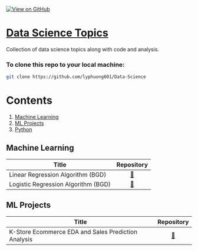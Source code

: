 [![View on GitHub](https://img.shields.io/badge/GitHub-View_on_GitHub-blue?logo=GitHub)](https://github.com/lyphuong601/Data-Science)  

# [Data Science Topics](https://github.com/lyphuong601/Data-Science)
Collection of data science topics along with code and analysis.

### To clone this repo to your local machine:
```bash
git clone https://github.com/lyphuong601/Data-Science
```

# Contents
1. [Machine Learning](#machine-learning)
2. [ML Projects](#ml-projects)
3. [Python](#python)



## Machine Learning

| Title        | Repository  |
| ------------- | :-----:|
| Linear Regression Algorithm (BGD) | [🔗](https://github.com/lyphuong601/Data-Science/tree/main/linear-regression-BGD-deployment)
| Logistic Regression Algorithm (BGD) | [🔗](https://github.com/lyphuong601/Data-Science/tree/main/customer-ads-click-prediction)


## ML Projects

| Title        | Repository  |
| ------------- | :-----:|
| K-Store Ecommerce EDA and Sales Prediction Analysis | [🔗](https://github.com/lyphuong601/Data-Science/tree/main/eCommerce-sales-analysis)

